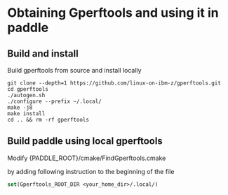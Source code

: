 # Obtaining Gperftools and using it in paddle

## Build and install
Build gperftools from source and install locally
```
git clone --depth=1 https://github.com/linux-on-ibm-z/gperftools.git
cd gperftools
./autogen.sh
./configure --prefix ~/.local/
make -j8
make install
cd .. && rm -rf gperftools
```

## Build paddle using local gperftools

Modify {PADDLE_ROOT}/cmake/FindGperftools.cmake

by adding following instruction to the beginning of the file
```cmake
set(Gperftools_ROOT_DIR <your_home_dir>/.local/)
```
